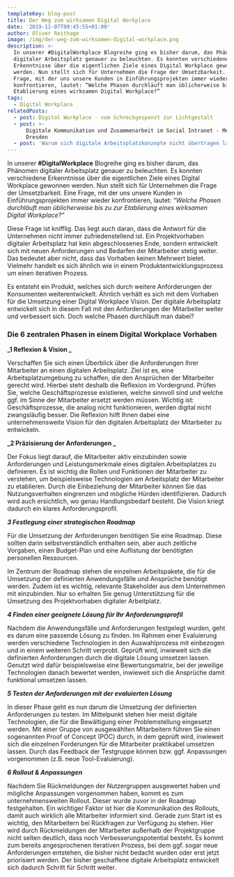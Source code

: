 ```yaml
---
templateKey: blog-post
title: Der Weg zum wirksamen Digital Workplace
date: '2019-11-07T09:45:55+01:00'
author: Oliver Reithage
image: /img/der-weg-zum-wirksamen-digital-workplace.png
description: >-
  In unserer #DigitalWorkplace Blogreihe ging es bisher darum, das Phänomen
  digitaler Arbeitsplatz genauer zu beleuchten. Es konnten verschiedene
  Erkenntnisse über die eigentlichen Ziele eines Digital Workplace gewonnen
  werden. Nun stellt sich für Unternehmen die Frage der Umsetzbarkeit. Eine
  Frage, mit der uns unsere Kunden in Einführungsprojekten immer wieder
  konfrontieren, lautet: “Welche Phasen durchläuft man üblicherweise bis zu zur
  Etablierung eines wirksamen Digital Workplace?” 
tags:
  - Digital Workplace
relatedPosts:
  - post: Digital Workplace - vom Schreckgespenst zur Lichtgestalt
  - post: >-
      Digitale Kommunikation und Zusammenarbeit im Social Intranet - Meetup
      Dresden
  - post: 'Warum sich digitale Arbeitsplatzkonzepte nicht übertragen lassen '
---
```

In unserer **\#DigitalWorkplace** Blogreihe ging es bisher darum, das Phänomen digitaler Arbeitsplatz genauer zu beleuchten. Es konnten verschiedene Erkenntnisse über die eigentlichen Ziele eines Digital Workplace gewonnen werden. Nun stellt sich für Unternehmen die Frage der Umsetzbarkeit. Eine Frage, mit der uns unsere Kunden in Einführungsprojekten immer wieder konfrontieren, lautet: _“Welche Phasen durchläuft man üblicherweise bis zu zur Etablierung eines wirksamen Digital Workplace?”_

Diese Frage ist knifflig. Das liegt auch daran, dass die Antwort für die Unternehmen nicht immer zufriedenstellend ist. Ein Projektvorhaben digitaler Arbeitsplatz hat kein abgeschlossenes Ende, sondern entwickelt sich mit neuen Anforderungen und Bedarfen der Mitarbeiter stetig weiter. Das bedeutet aber nicht, dass das Vorhaben keinen Mehrwert bietet. Vielmehr handelt es sich ähnlich wie in einem Produktentwicklungsprozess um einen iterativen Prozess. 

Es entsteht ein Produkt, welches sich durch weitere Anforderungen der Konsumenten weiterentwickelt. Ähnlich verhält es sich mit dem Vorhaben für die Umsetzung einer Digital Workplace Vision. Der digitale Arbeitsplatz entwickelt sich in diesem Fall mit den Anforderungen der Mitarbeiter weiter und verbessert sich. Doch welche Phasen durchläuft man dabei?  

### Die 6 zentralen Phasen in einem Digital Workplace Vorhaben

**_1 Reflexion & Vision _**

Verschaffen Sie sich einen Überblick über die Anforderungen Ihrer Mitarbeiter an einen digitalen Arbeitsplatz. Ziel ist es, eine Arbeitsplatzumgebung zu schaffen, die den Ansprüchen der Mitarbeiter gerecht wird. Hierbei steht deshalb die Reflexion im Vordergrund. Prüfen Sie, welche Geschäftsprozesse existieren, welche sinnvoll sind und welche ggf. im Sinne der Mitarbeiter ersetzt werden müssen. Wichtig ist: Geschäftsprozesse, die analog nicht funktionieren, werden digital nicht zwangsläufig besser. Die Reflexion hilft Ihnen dabei eine unternehmensweite Vision für den digitalen Arbeitsplatz der Mitarbeiter zu entwickeln. 

**_2 Präzisierung der Anforderungen _**

Der Fokus liegt darauf, die Mitarbeiter aktiv einzubinden sowie Anforderungen und Leistungsmerkmale eines digitalen Arbeitsplatzes zu definieren. Es ist wichtig die Rollen und Funktionen der Mitarbeiter zu verstehen, um beispielsweise Technologien am Arbeitsplatz der Mitarbeiter zu etablieren. Durch die Einbeziehung der Mitarbeiter können Sie das Nutzungsverhalten eingrenzen und mögliche Hürden identifizieren. Dadurch wird auch ersichtlich, wo genau Handlungsbedarf besteht. Die Vision kriegt dadurch ein klares Anforderungsprofil. 

_**3 Festlegung einer strategischen Roadmap**_

Für die Umsetzung der Anforderungen benötigen Sie eine Roadmap. Diese sollten darin selbstverständlich enthalten sein, aber auch zeitliche Vorgaben, einen Budget-Plan und eine Auflistung der benötigten personellen Ressourcen. 

Im Zentrum der Roadmap stehen die einzelnen Arbeitspakete, die für die Umsetzung der definierten Anwendungsfälle und Ansprüche benötigt werden. Zudem ist es wichtig, relevante Stakeholder aus dem Unternehmen mit einzubinden. Nur so erhalten Sie genug Unterstützung für die Umsetzung des Projektvorhaben digitaler Arbeitplatz.  

_**4 Finden einer geeignete Lösung für Ihr Anforderungsprofil**_

Nachdem die Anwendungsfälle und Anforderungen festgelegt wurden, geht es darum eine passende Lösung zu finden. Im Rahmen einer Evaluierung werden verschiedene Technologien in den Auswahlprozess mit einbezogen und in einem weiteren Schritt verprobt. Geprüft wird, inwieweit sich die definierten Anforderungen durch die digitale Lösung umsetzen lassen. Genutzt wird dafür beispielsweise eine Bewertungsmatrix, bei der jeweilige Technologien danach bewertet werden, inwieweit sich die Ansprüche damit funktional umsetzen lassen.  

_**5 Testen der Anforderungen mit der evaluierten Lösung**_

In dieser Phase geht es nun darum die Umsetzung der definierten Anforderungen zu testen. Im Mittelpunkt stehen hier meist digitale Technologien, die für die Bewältigung einer Problemstellung eingesetzt werden. Mit einer Gruppe von ausgewählten Mitarbeitern führen Sie einen sogenannten Proof of Concept (POC) durch, in dem geprüft wird, inwieweit sich die einzelnen Forderungen für die Mitarbeiter praktikabel umsetzen lassen. Durch das Feedback der Testgruppe können bzw. ggf. Anpassungen vorgenommen (z.B. neue Tool-Evaluierung). 

_**6 Rollout & Anpassungen**_

Nachdem Sie Rückmeldungen der Nutzergruppen ausgewertet haben und mögliche Anpassungen vorgenommen haben, kommt es zum unternehmensweiten Rollout. Dieser wurde zuvor in der Roadmap festgehalten. Ein wichtiger Faktor ist hier die Kommunikation des Rollouts, damit auch wirklich alle Mitarbeiter informiert sind. Gerade zum Start ist es wichtig, den Mitarbeitern bei Rückfragen zur Verfügung zu stehen. Hier wird durch Rückmeldungen der Mitarbeiter außerhalb der Projektgruppe nicht selten deutlich, dass noch Verbesserungspotential besteht. Es kommt zum bereits angesprochenen iterativen Prozess, bei dem ggf. sogar neue Anforderungen entstehen, die bisher nicht bedacht wurden oder erst jetzt priorisiert werden. Der bisher geschaffene digitale Arbeitsplatz entwickelt sich dadurch Schritt für Schritt weiter.
